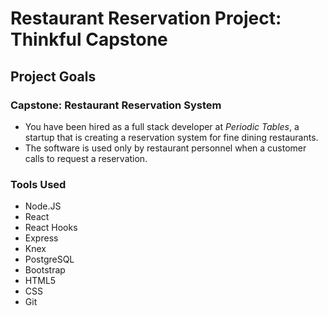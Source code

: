 
# Restaurant Reservation Project: Thinkful Capstone

## Project Goals

### Capstone: Restaurant Reservation System

- You have been hired as a full stack developer at _Periodic Tables_, a startup that is creating a reservation system for fine dining restaurants.
- The software is used only by restaurant personnel when a customer calls to request a reservation.

### Tools Used

- Node.JS
- React
- React Hooks
- Express
- Knex
- PostgreSQL
- Bootstrap
- HTML5
- CSS
- Git


